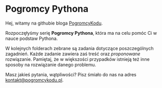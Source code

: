 # Pogromcy Pythona

Hej, witamy na githubie bloga <a target="_blank" href="pogromcykodu.pl">PogromcyKodu</a>.

Rozpoczęłyśmy serię **Pogromcy Pythona**, która ma na celu pomóc Ci w nauce podstaw Pythona.

W kolejnych folderach zebrane są zadania dotyczące poszczególnych zagadnień. 
Każde zadanie zawiera zaś treść oraz *proponowane* rozwiązanie. 
Pamiętaj, że w większości przypadków istnieją też inne sposoby na rozwiązanie danego problemu.

Masz jakieś pytania, wątpliwości?
Pisz śmiało do nas na adres kontakt@pogromcykodu.pl.
